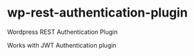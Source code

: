 # wp-rest-authentication-plugin
Wordpress REST Authentication Plugin

Works with JWT Authentication plugin
